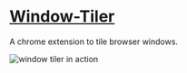 [Window-Tiler](https://chrome.google.com/webstore/detail/window-tiler/finlcpffocibdmdkmaobgeoofbiddmfp)
============

A chrome extension to tile browser windows.

<img title="window tiler in action" src="http://nickclaw.com/static/image/pages/window-tiler/main.png" />
